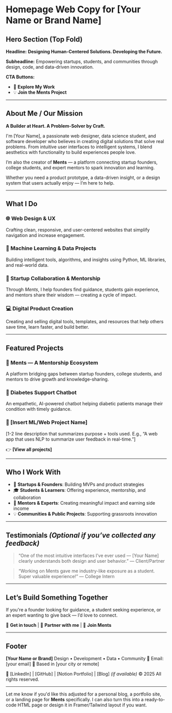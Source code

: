 
# **Homepage Web Copy for \[Your Name or Brand Name]**

## **Hero Section (Top Fold)**

**Headline:**
**Designing Human-Centered Solutions. Developing the Future.**

**Subheadline:**
Empowering startups, students, and communities through design, code, and data-driven innovation.

**CTA Buttons:**

* 🚀 **Explore My Work**
* 💡 **Join the Ments Project**

---

## **About Me / Our Mission**

**A Builder at Heart. A Problem-Solver by Craft.**

I'm \[Your Name], a passionate web designer, data science student, and software developer who believes in creating digital solutions that solve real problems. From intuitive user interfaces to intelligent systems, I blend aesthetics with functionality to build experiences people love.

I’m also the creator of **Ments** — a platform connecting startup founders, college students, and expert mentors to spark innovation and learning.

Whether you need a product prototype, a data-driven insight, or a design system that users actually enjoy — I’m here to help.

---

## **What I Do**

### 🌐 Web Design & UX

Crafting clean, responsive, and user-centered websites that simplify navigation and increase engagement.

### 🤖 Machine Learning & Data Projects

Building intelligent tools, algorithms, and insights using Python, ML libraries, and real-world data.

### 🧪 Startup Collaboration & Mentorship

Through *Ments*, I help founders find guidance, students gain experience, and mentors share their wisdom — creating a cycle of impact.

### 💻 Digital Product Creation

Creating and selling digital tools, templates, and resources that help others save time, learn faster, and build better.

---

## **Featured Projects**

### 🔹 Ments — A Mentorship Ecosystem

A platform bridging gaps between startup founders, college students, and mentors to drive growth and knowledge-sharing.

### 🔹 Diabetes Support Chatbot

An empathetic, AI-powered chatbot helping diabetic patients manage their condition with timely guidance.

### 🔹 \[Insert ML/Web Project Name]

\[1-2 line description that summarizes purpose + tools used. E.g., “A web app that uses NLP to summarize user feedback in real-time.”]

👉 **\[View all projects]**

---

## **Who I Work With**

* 🚀 **Startups & Founders**: Building MVPs and product strategies
* 🎓 **Students & Learners**: Offering experience, mentorship, and collaboration
* 🧠 **Mentors & Experts**: Creating meaningful impact and earning side income
* 💡 **Communities & Public Projects**: Supporting grassroots innovation

---

## **Testimonials** *(Optional if you’ve collected any feedback)*

> “One of the most intuitive interfaces I’ve ever used — \[Your Name] clearly understands both design and user behavior.”
> — Client/Partner

> “Working on Ments gave me industry-like exposure as a student. Super valuable experience!”
> — College Intern

---

## **Let’s Build Something Together**

If you're a founder looking for guidance, a student seeking experience, or an expert wanting to give back — I’d love to connect.

📩 **Get in touch** | 🤝 **Partner with me** | 🧠 **Join Ments**

---

## **Footer**

**\[Your Name or Brand]**
Design • Development • Data • Community
📧 Email: \[your email]
📍 Based in \[your city or remote]

🔗 \[LinkedIn] | \[GitHub] | \[Notion Portfolio] | \[Blog] *(if available)*
© 2025 All rights reserved.

---

Let me know if you'd like this adjusted for a personal blog, a portfolio site, or a landing page for **Ments** specifically. I can also turn this into a ready-to-code HTML page or design it in Framer/Tailwind layout if you want.
